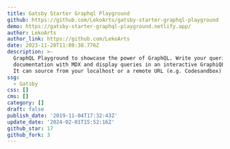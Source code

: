 ```yaml
---
title: Gatsby Starter Graphql Playground
github: https://github.com/LekoArts/gatsby-starter-graphql-playground
demo: https://gatsby-starter-graphql-playground.netlify.app/
author: LekoArts
author_link: https://github.com/LekoArts
date: 2023-11-28T11:08:38.776Z
description: >-
  GraphQL Playground to showcase the power of GraphQL. Write your queries and
  documentation with MDX and display queries in an interactive GraphiQL window.
  It can source from your localhost or a remote URL (e.g. Codesandbox).
ssg:
  - Gatsby
css: []
cms: []
category: []
draft: false
publish_date: '2019-11-04T17:32:43Z'
update_date: '2024-02-01T15:52:16Z'
github_star: 17
github_fork: 3
---
```

